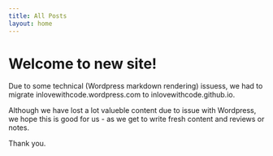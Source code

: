 ```yaml
---
title: All Posts
layout: home
---
```


# Welcome to new site!

Due to some technical (Wordpress markdown rendering) issuess, we had to migrate inlovewithcode.wordpress.com to inlovewithcode.github.io.

Although we have lost a lot valueble content due to issue with Wordpress, we hope this is good for us - as we get to write fresh content and reviews or notes.

Thank you.